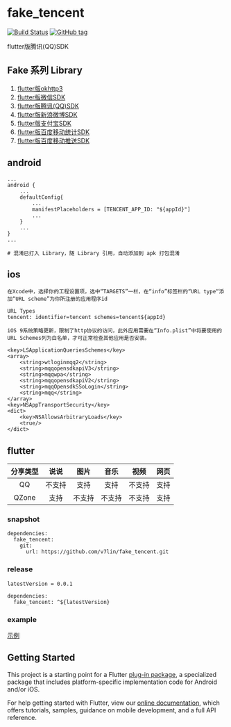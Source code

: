 # fake_tencent

[![Build Status](https://cloud.drone.io/api/badges/v7lin/fake_tencent/status.svg)](https://cloud.drone.io/v7lin/fake_tencent)
[![GitHub tag](https://img.shields.io/github/tag/v7lin/fake_tencent.svg)](https://github.com/v7lin/fake_tencent/releases)

flutter版腾讯(QQ)SDK

## Fake 系列 Library

1. [flutter版okhttp3](https://github.com/v7lin/fake_http)
2. [flutter版微信SDK](https://github.com/v7lin/fake_wechat)
3. [flutter版腾讯(QQ)SDK](https://github.com/v7lin/fake_tencent)
4. [flutter版新浪微博SDK](https://github.com/v7lin/fake_weibo)
5. [flutter版支付宝SDK](https://github.com/v7lin/fake_alipay)
6. [flutter版百度移动统计SDK](https://github.com/v7lin/fake_analytics)
7. [flutter版百度移动推送SDK](https://github.com/v7lin/fake_push)

## android

````
...
android {
    ...
    defaultConfig{
        ...
        manifestPlaceholders = [TENCENT_APP_ID: "${appId}"]
        ...
    }
    ...
}
...
````

````
# 混淆已打入 Library，随 Library 引用，自动添加到 apk 打包混淆
````

## ios

````
在Xcode中，选择你的工程设置项，选中“TARGETS”一栏，在“info”标签栏的“URL type“添加“URL scheme”为你所注册的应用程序id

URL Types
tencent: identifier=tencent schemes=tencent${appId}
````

````
iOS 9系统策略更新，限制了http协议的访问，此外应用需要在“Info.plist”中将要使用的URL Schemes列为白名单，才可正常检查其他应用是否安装。

<key>LSApplicationQueriesSchemes</key>
<array>
    <string>wtloginmqq2</string>
    <string>mqqopensdkapiV3</string>
    <string>mqqwpa</string>
    <string>mqqopensdkapiV2</string>
    <string>mqqOpensdkSSoLogin</string>
    <string>mqq</string>
</array>
<key>NSAppTransportSecurity</key>
<dict>
    <key>NSAllowsArbitraryLoads</key>
    <true/>
</dict>
````

## flutter

|分享类型|说说|图片|音乐|视频|网页|
|:---:|:---:|:---:|:---:|:---:|:---:|
|QQ|不支持|支持|支持|不支持|支持|
|QZone|支持|不支持|不支持|不支持|支持|

### snapshot
````
dependencies:
  fake_tencent:
    git:
      url: https://github.com/v7lin/fake_tencent.git
````

### release
````
latestVersion = 0.0.1
````

````
dependencies:
  fake_tencent: ^${latestVersion}
````

### example
[示例](./example/lib/main.dart)

## Getting Started

This project is a starting point for a Flutter
[plug-in package](https://flutter.io/developing-packages/),
a specialized package that includes platform-specific implementation code for
Android and/or iOS.

For help getting started with Flutter, view our 
[online documentation](https://flutter.io/docs), which offers tutorials, 
samples, guidance on mobile development, and a full API reference.

